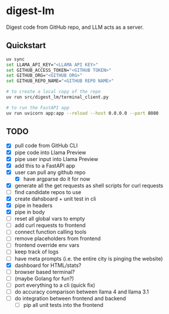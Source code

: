# digest-lm

Digest code from GitHub repo, and LLM acts as a server.

## Quickstart

```bash
uv sync
set LLAMA_API_KEY="<LLAMA API KEY>"
set GITHUB_ACCESS_TOKEN="<GITHUB TOKEN>"
set GITHUB_ORG="<GITHUB ORG>"
set GITHUB_REPO_NAME="<GITHUB REPO NAME>"

# to create a local copy of the repo
uv run src/digest_lm/terminal_client.py

# to run the FastAPI app
uv run uvicorn app:app --reload --host 0.0.0.0 --port 8080
```


## TODO

- [x] pull code from GitHub CLI
- [x] pipe code into Llama Preview
- [x] pipe user input into Llama Preview
- [x] add this to a FastAPI app
- [x] user can pull any github repo
  - [x] have argparse do it for now
- [x] generate all the get requests as shell scripts for curl requests
- [ ] find candidate repos to use
- [x] create dahsboard + unit test in cli
- [x] pipe in headers
- [x] pipe in body
- [ ] reset all global vars to empty
- [ ] add curl requests to frontend
- [ ] connect function calling tools
- [ ] remove placeholders from frontend
- [ ] frontend override env vars
- [ ] keep track of logs
- [ ] have meta prompts (i.e. the entire city is pinging the website)
- [x] dashboard for HTML/stats?
- [ ] browser based terminal?
- [ ] (maybe Golang for fun?)
- [ ] port everything to a cli (quick fix)
- [ ] do accuracy comparison between llama 4 and llama 3.1
- [ ] do integration between frontend and backend
  - [ ] pip all unit tests into the frontend